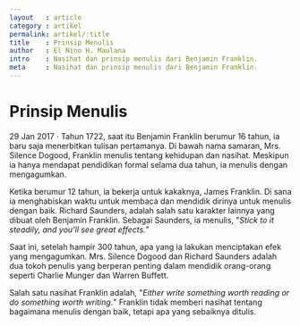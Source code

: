 ```yaml
---
layout   : article
category : artikel
permalink: artikel/:title
title    : Prinsip Menulis
author   : El Nino H. Maulana
intro    : Nasihat dan prinsip menulis dari Benjamin Franklin.
meta     : Nasihat dan prinsip menulis dari Benjamin Franklin.
---
```


# Prinsip Menulis

<p><date class="site-post__info">29 Jan 2017</date> &middot; Tahun 1722, saat itu Benjamin Franklin berumur 16 tahun, ia baru saja menerbitkan tulisan pertamanya. Di bawah nama samaran, Mrs. Silence Dogood, Franklin menulis tentang kehidupan dan nasihat. Meskipun ia hanya mendapat pendidikan formal selama dua tahun, ia menulis dengan mengagumkan.</p>

Ketika berumur 12 tahun, ia bekerja untuk kakaknya, James Franklin. Di sana ia menghabiskan waktu untuk membaca dan mendidik dirinya untuk menulis dengan baik. Richard Saunders, adalah salah satu karakter lainnya yang dibuat oleh Benjamin Franklin. Sebagai Saunders, ia menulis, "*Stick to it steadily, and you'll see great effects.*"

Saat ini, setelah hampir 300 tahun, apa yang ia lakukan menciptakan efek yang mengagumkan. Mrs. Silence Dogood dan Richard Saunders adalah dua tokoh penulis yang berperan penting dalam mendidik orang-orang seperti Charlie Munger dan Warren Buffett.

Salah satu nasihat Franklin adalah, "*Either write something worth reading or do something worth writing.*" Franklin tidak memberi nasihat tentang bagaimana menulis dengan baik, tetapi apa yang sebaiknya ditulis.

